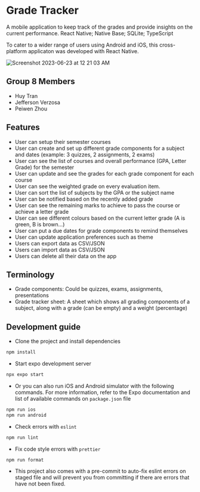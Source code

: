# Grade Tracker

A mobile application to keep track of the grades and provide insights on the current performance. React Native; Native Base; SQLite; TypeScript

To cater to a wider range of users using Android and iOS, this cross-platform applicaton was developed with React Native.

![Screenshot 2023-06-23 at 12 21 03 AM](https://github.com/max172-hqt/grade-tracker/assets/55776151/64f558ab-1774-4c94-935e-7daa330c5088)

## Group 8 Members

- Huy Tran
- Jefferson Verzosa
- Peiwen Zhou

## Features

- User can setup their semester courses
- User can create and set up different grade components for a subject and dates (example: 3 quizzes, 2 assignments, 2 exams)
- User can see the list of courses and overall performance (GPA, Letter Grade) for the semester
- User can update and see the grades for each grade component for each course
- User can see the weighted grade on every evaluation item.
- User can sort the list of subjects by the GPA or the subject name
- User can be notified based on the recently added grade
- User can see the remaining marks to achieve to pass the course or achieve a letter grade
- User can see different colours based on the current letter grade (A is green, B is brown...)
- User can put a due dates for grade components to remind themselves
- User can update application preferences such as theme
- Users can export data as CSV/JSON
- Users can import data as CSV/JSON
- Users can delete all their data on the app

## Terminology

- Grade components: Could be quizzes, exams, assignments, presentations
- Grade tracker sheet: A sheet which shows all grading components of a subject, along with
  a grade (can be empty) and a weight (percentage)

## Development guide

- Clone the project and install dependencies

```sh
npm install
```

- Start expo development server

```sh
npx expo start
```

- Or you can also run iOS and Android simulator with the following commands. For more information,
  refer to the Expo documentation and list of available commands on `package.json` file

```sh
npm run ios
npm run android
```

- Check errors with `eslint`

```sh
npm run lint
```

- Fix code style errors with `prettier`

```sh
npm run format
```

- This project also comes with a pre-commit to auto-fix eslint errors on staged file and will
  prevent you from committing if there are errors that have not been fixed.
